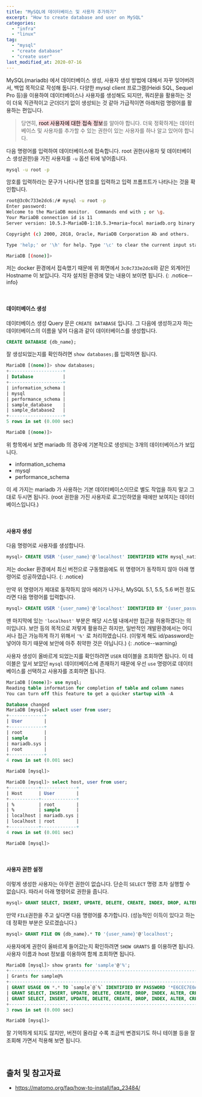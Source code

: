 ```yaml
---
title: "MySQL에 데이터베이스 및 사용자 추가하기"
excerpt: "How to create database and user on MySQL"
categories:
  - "infra"
  - "linux"
tag:
  - "mysql"
  - "create database"
  - "create user"
last_modified_at: 2020-07-16
---
```


MySQL(mariadb) 에서 데이터베이스 생성, 사용자 생성 방법에 대해서 자꾸 잊어버려서, 백업 목적으로 작성해 둡니다. 다양한 mysql client 프로그램(Heidi SQL, Sequel Pro 등)을 이용하여 데이터베이스나 사용자를 생성해도 되지만, 쿼리문을 활용하는 것이 더욱 직관적이고 군더더기 없이 생성되는 것 같아 가급적이면 아래처럼 명령어를 활용하는 편입니다. 

> 당연히, <mark style='background-color: #ffdce0'>root 사용자에 대한 접속 정보</mark>를 알아야 합니다. 더욱 정확하게는 데이터베이스 및 사용자를 추가할 수 있는 권한이 있는 사용자를 하나 알고 있어야 합니다. 

다음 명령어를 입력하여 데이터베이스에 접속합니다. root 권한(사용자 및 데이터베이스 생성권한)을 가진 사용자를 `-u` 옵션 뒤에 넣어줍니다.

```bash
mysql -u root -p
```

암호를 입력하라는 문구가 나타나면 암호를 입력하고 입력 프롬프트가 나타나는 것을 확인합니다.

```sh
root@3c0c733e2dc6:/# mysql -u root -p
Enter password:
Welcome to the MariaDB monitor.  Commands end with ; or \g.
Your MariaDB connection id is 11
Server version: 10.5.3-MariaDB-1:10.5.3+maria~focal mariadb.org binary distribution

Copyright (c) 2000, 2018, Oracle, MariaDB Corporation Ab and others.

Type 'help;' or '\h' for help. Type '\c' to clear the current input statement.

MariaDB [(none)]>
```

저는 docker 환경에서 접속했기 때문에 위 화면에서 `3c0c733e2dc6`와 같은 외계어인 Hostname 이 보입니다. 각자 설치된 환경에 맞는 내용이 보이면 됩니다.
{: .notice--info}

<br/>

#### 데이터베이스 생성

데이터베이스 생성 Query 문은 `CREATE DATABASE` 입니다. 그 다음에 생성하고자 하는 데이터베이스의 이름을 넣어 다음과 같이 데이터베이스를 생성합니다. 

```sql
CREATE DATABASE {db_name};
```

잘 생성되었는지를 확인하려면 `show databases;`를 입력하면 됩니다.

```sql
MariaDB [(none)]> show databases;
+--------------------+
| Database           |
+--------------------+
| information_schema |
| mysql              |
| performance_schema |
| sample_database    |
| sample_database2   |
+--------------------+
5 rows in set (0.000 sec)

MariaDB [(none)]>
```

위 항목에서 보면 mariadb 의 경우에 기본적으로 생성되는 3개의 데이터베이스가 보입니다. 
- information_schema
- mysql
- performance_schema

이 세 가지는 mariadb 가 사용하는 기본 데이터베이스이므로 별도 작업을 하지 말고 그대로 두시면 됩니다. (root 권한을 가진 사용자로 로그인하였을 때에만 보여지는 데이터베이스입니다.)

<br/>

#### 사용자 생성

다음 명령어로 사용자를 생성합니다.

```sql
mysql> CREATE USER '{user_name}'@'localhost' IDENTIFIED WITH mysql_native_password BY '{user_password}';
```

저는 docker 환경에서 최신 버전으로 구동했음에도 위 명령어가 동작하지 않아 아래 명령어로 성공하였습니다. 
{: .notice}

만약 위 명령어가 제대로 동작하지 않아 에러가 나거나, MySQL 5.1, 5.5, 5.6 버전 정도라면 다음 명령어를 입력합니다. 

```sql
mysql> CREATE USER '{user_name}'@'localhost' IDENTIFIED BY '{user_password}';
```

맨 마지막에 있는 `'localhost'` 부분은 해당 시스템 내에서만 접근을 허용하겠다는 의미입니다. 보안 등의 목적으로 저렇게 활용하곤 하지만, 일반적인 개발환경에서는 어디서나 접근 가능하게 하기 위해서 `'%'` 로 처리하였습니다. (이렇게 해도 id/password는 넣어야 하기 때문에 보안에 아주 취약한 것은 아닙니다.)
{: .notice--warning}

사용자 생성이 올바르게 되었는지를 확인하려면 `USER` 테이블을 조회하면 됩니다. 이 테이블은 앞서 보았던 `mysql` 데이터베이스에 존재하기 때문에 우선 `use` 명령어로 데이터베이스를 선택하고 사용자를 조회하면 됩니다.

```sql
MariaDB [(none)]> use mysql;
Reading table information for completion of table and column names
You can turn off this feature to get a quicker startup with -A

Database changed
MariaDB [mysql]> select user from user;
+-------------+
| User        |
+-------------+
| root        |
| sample      |
| mariadb.sys |
| root        |
+-------------+
4 rows in set (0.001 sec)

MariaDB [mysql]>
```

```sql
MariaDB [mysql]> select host, user from user;
+-----------+-------------+
| Host      | User        |
+-----------+-------------+
| %         | root        |
| %         | sample      |
| localhost | mariadb.sys |
| localhost | root        |
+-----------+-------------+
4 rows in set (0.001 sec)

MariaDB [mysql]>
```

<br/>

#### 사용자 권한 설정

이렇게 생성한 사용자는 아무런 권한이 없습니다. 단순히 `SELECT` 명령 조차 실행할 수 없습니다. 따라서 아래 명령어로 권한을 줍니다. 

```sql
mysql> GRANT SELECT, INSERT, UPDATE, DELETE, CREATE, INDEX, DROP, ALTER, CREATE TEMPORARY TABLES, LOCK TABLES ON {db_name}.* TO '{user_name}'@'localhost';
```

만약 `FILE`권한을 주고 싶다면 다음 명령어를 추가합니다. (성능적인 이득이 있다고 하는데 정확한 부분은 모르겠습니다.)

```sql
mysql> GRANT FILE ON {db_name}.* TO '{user_name}'@'localhost';
```

사용자에게 권한이 올바르게 들어갔는지 확인하려면 `SHOW GRANTS` 를 이용하면 됩니다. 사용자 이름과 host 정보를 이용하여 함께 조회하면 됩니다. 

```sql
MariaDB [mysql]> show grants for 'sample'@'%';
+------------------------------------------------------------------------------------------------------------------------------------------------+
| Grants for sample@%                                                                                                                            |
+------------------------------------------------------------------------------------------------------------------------------------------------+
| GRANT USAGE ON *.* TO `sample`@`%` IDENTIFIED BY PASSWORD '*E6CEC7E0A7E36A110423A463C6A13FAD97798442'                                          |
| GRANT SELECT, INSERT, UPDATE, DELETE, CREATE, DROP, INDEX, ALTER, CREATE TEMPORARY TABLES, LOCK TABLES ON `sample_database2`.* TO `sample`@`%` |
| GRANT SELECT, INSERT, UPDATE, DELETE, CREATE, DROP, INDEX, ALTER, CREATE TEMPORARY TABLES, LOCK TABLES ON `sample_database`.* TO `sample`@`%`  |
+------------------------------------------------------------------------------------------------------------------------------------------------+
3 rows in set (0.000 sec)

MariaDB [mysql]>
```

잘 기억하게 되지도 않지만, 버전이 올라갈 수록 조금씩 변경되기도 하니 테이블 등을 잘 조회해 가면서 적용해 보면 됩니다.

<br/>

## 출처 및 참고자료

- <https://matomo.org/faq/how-to-install/faq_23484/>